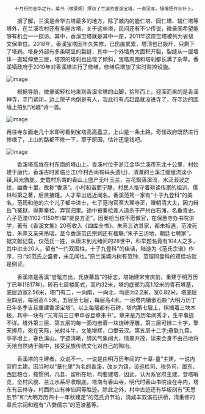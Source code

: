        十月份的金华之行，菜书（微录阁）探访了兰溪的香溪宝塔，一直没写，慢慢把作业补上。

　　据了解，兰溪是金华古塔最多的地方，除了城内的能仁塔、同仁塔、辅仁塔等塔外，在兰溪农村还有多座古塔，关于这些塔，民间还有不少传说，微录阁希望能够有机会一一探访。其中，香溪宝塔就是其中一座，2011年这座宝塔被列为省级文保单位。2018年，香溪宝塔因年久失修，已伤痕累累，塔顶也已毁坏，只剩下了塔刹。塔身外部有多条明显的裂缝，其中一个外墙角大面积开裂，裂缝从一层墙体一直延伸至三层，塔顶的塔刹也出现了倾斜，宝塔周围和塔刹都长满了杂草。香溪镇政府于2019年对香溪塔进行了修缮，修缮后增加了实时监控设施。

 
![image](https://github.com/jdzj/ji/assets/2352309/98765dfb-6e6e-413b-a662-e0634a9d0a00)



　　根据导航，微录阁轻松地来到香溪宝塔的山脚，拾阶而上，迎面而来的是香溪禅寺，寺门紧闭，边上院子内倒是有人，我此行有点赶路就没进寺了，在寺边的围墙上拍到“闲趣”诗一首。

![image](https://github.com/jdzj/ji/assets/2352309/bec86db7-69f7-4ba8-9a9a-b29088bca781)


再往寺东面走几十米即可看到宝塔高高矗立，上山是一条土路，奇怪政府既然进行修缮了，上山的路都不修一下，至于原因，估计还是钱吧。

 
![image](https://github.com/jdzj/ji/assets/2352309/6c6cd03c-4e51-4229-ba87-76590c902c92)



　　香溪塔高耸在村东南的塔山上。香溪村位于浙江金华兰溪市东北十公里，村始建于唐代，香溪古时紧临兰江(今村西尚有码头遗址)，清澈的兰溪江缓缓流迳小镇,风光旖旎。史载村东南的香山上盛产无叶玉兰，兰花飘落溪流，水泛瀫波之纹，幽香十里，故称“香溪”。小村和谐而宁静，村民人恪守着耕读传家的祖训，儒林科第之著，后贤接踵，人才辈出远近闻名。香溪范筠一家有“十子九登科”的美名，范筠和他的六个儿子都中进士，七子范洵官至大理寺正，赠朝清大夫，因力辩岳飞冤狱，得罪秦桧，弃官归里。途中被秦桧差人追杀于严州白石滩，名垂青史。八子范浚(1102-1150年)举“贤良方正”，因秦桧当权不愿做官，在保惠寺办书院讲学，著有《香溪文集》20卷收入《四库全书》。朱熹三访其家，都未相遇，范浚死后，朱熹又亲来吊唁。至今香溪范氏宗祠还有楹联;“朱子三访地，朝廷七聘家”。据文献记载，仅范氏一姓，从唐末到光绪间的28世中，科举题名竟有104人之多，其中进士20人，留有“一门双国柱，十子九登科”的佳话，陆游为《范氏宗谱》作序，曰:“如范氏之盛者，未见闻也。”原兰溪城内树有范钟、范镕同登科的双桂坊就是例证。

 

　　香溪塔是香溪“誉髦杰出，氏族蕃昌”的标志，塔始建宋宝庆前，重建于明万历丁已年(1617年)。砖石七层楼阁式，高约32米，塔的底部为高1.12米的青石塔基，底层边宽2.56米，塔门有二，一向南，一向北，均高为2.2米，宽0.82米，塔底层至四层，每层高4.5米，五层至七层，每层高4米。一层塔内镶嵌石额“大明万历丁已年冬季吉旦重建香溪宝塔”。以上每层都有石碑，塔内第七层上，棋搁着三块木板，其中一块有:“元宵前三日甲申谷旦章来书”。章来是万历年间秀才，生平事迹不详。塔外第三层、第五层的每一面均嵌着一块烧砖浮雕，第三层可辨二十字，擎天捧月，宛在天际，光射斗牛，文笔增辉，口攀云汉。第五层十二字;悬联九霄，亭亭增上，春色溪山。字迹清晰，辞风气象阔大，情景并茂，读来会身不由己地将天地自然纳于胸中，接受民族传统文化对自己的陶冶。

 

　　香溪塔的主建者，众说不一。一说是由明万历年间的“十章-童”主建。一说内官府主建。因当时以“章化里”为名的香溪，改乡为镇，设巡检司、税务司，置东、西监粮仓，按惯例，凡县、留所在地，均要建塔，因此，认为系官府主建。登塔暇览，全村风貌、兰江水系尽收眼底，塔南有香山寺，明代时香山书院设在寺内，塔东有云林寺，村西豹山有神仙洞等胜迹。除此之外，村中古迹还有华板刻有“天思胜节”和“大明万历四十一年秋建定”的范氏贞节坊，清咸丰双溪石拱桥，清重修的章氏宗祠和题有“八婺儒宗”的范浚墓等。
<!-- ##{"timestamp":1638405228}## -->